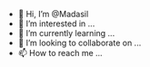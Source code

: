 - 👋 Hi, I’m @Madasil
- 👀 I’m interested in ...
- 🌱 I’m currently learning ...
- 💞️ I’m looking to collaborate on ...
- 📫 How to reach me ...

<!---
Madasil/Madasil is a ✨ special ✨ repository because its `README.md` (this file) appears on your GitHub profile.
You can click the Preview link to take a look at your changes.
--->
